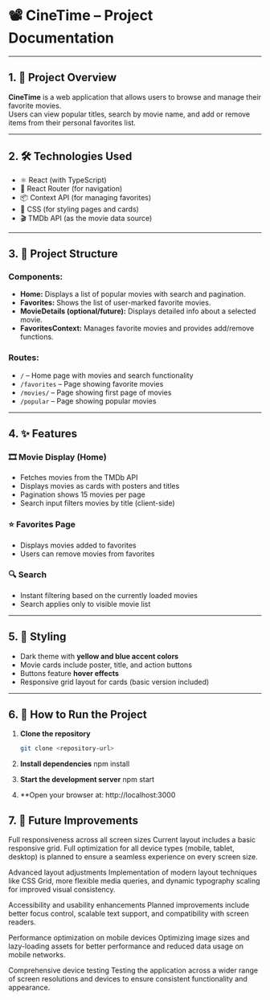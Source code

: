 # 📽️ CineTime – Project Documentation

---

## 1. 📌 Project Overview

**CineTime** is a web application that allows users to browse and manage their favorite movies.  
Users can view popular titles, search by movie name, and add or remove items from their personal favorites list.

---

## 2. 🛠️ Technologies Used

- ⚛️ React (with TypeScript)  
- 🔁 React Router (for navigation)  
- 📦 Context API (for managing favorites)  
- 🎨 CSS (for styling pages and cards)  
- 🎬 TMDb API (as the movie data source)  

---

## 3. 🧩 Project Structure

### Components:
- **Home:** Displays a list of popular movies with search and pagination.  
- **Favorites:** Shows the list of user-marked favorite movies.  
- **MovieDetails (optional/future):** Displays detailed info about a selected movie.  
- **FavoritesContext:** Manages favorite movies and provides add/remove functions.  

### Routes:
- `/` – Home page with movies and search functionality  
- `/favorites` – Page showing favorite movies  
- `/movies/` – Page showing first page of movies  
- `/popular` – Page showing popular movies  

---

## 4. ✨ Features

### 🎞️ Movie Display (Home)
- Fetches movies from the TMDb API  
- Displays movies as cards with posters and titles  
- Pagination shows 15 movies per page  
- Search input filters movies by title (client-side)

### ⭐ Favorites Page
- Displays movies added to favorites  
- Users can remove movies from favorites

### 🔍 Search
- Instant filtering based on the currently loaded movies  
- Search applies only to visible movie list  

---

## 5. 🎨 Styling

- Dark theme with **yellow and blue accent colors**  
- Movie cards include poster, title, and action buttons  
- Buttons feature **hover effects**  
- Responsive grid layout for cards (basic version included)  

---

## 6. 🚀 How to Run the Project

1. **Clone the repository**  
   ```bash
   git clone <repository-url>
2. **Install dependencies**
   npm install
   
3. **Start the development server**
   npm start
   
4. **Open your browser at:
   http://localhost:3000

## 7. 📱 Future Improvements
Full responsiveness across all screen sizes
Current layout includes a basic responsive grid. Full optimization for all device types (mobile, tablet, desktop) is planned to ensure a seamless experience on every screen size.

Advanced layout adjustments
Implementation of modern layout techniques like CSS Grid, more flexible media queries, and dynamic typography scaling for improved visual consistency.

Accessibility and usability enhancements
Planned improvements include better focus control, scalable text support, and compatibility with screen readers.

Performance optimization on mobile devices
Optimizing image sizes and lazy-loading assets for better performance and reduced data usage on mobile networks.

Comprehensive device testing
Testing the application across a wider range of screen resolutions and devices to ensure consistent functionality and appearance.
